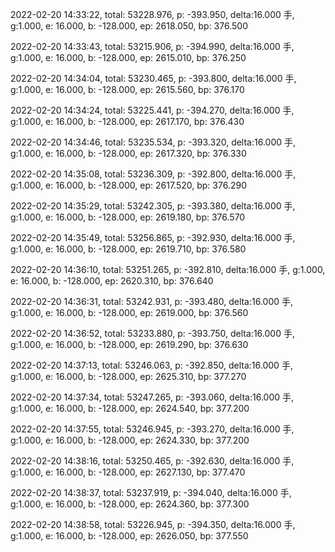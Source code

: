 2022-02-20 14:33:22, total: 53228.976, p: -393.950, delta:16.000 手, g:1.000, e: 16.000, b: -128.000, ep: 2618.050, bp: 376.500

2022-02-20 14:33:43, total: 53215.906, p: -394.990, delta:16.000 手, g:1.000, e: 16.000, b: -128.000, ep: 2615.010, bp: 376.250

2022-02-20 14:34:04, total: 53230.465, p: -393.800, delta:16.000 手, g:1.000, e: 16.000, b: -128.000, ep: 2615.560, bp: 376.170

2022-02-20 14:34:24, total: 53225.441, p: -394.270, delta:16.000 手, g:1.000, e: 16.000, b: -128.000, ep: 2617.170, bp: 376.430

2022-02-20 14:34:46, total: 53235.534, p: -393.320, delta:16.000 手, g:1.000, e: 16.000, b: -128.000, ep: 2617.320, bp: 376.330

2022-02-20 14:35:08, total: 53236.309, p: -392.800, delta:16.000 手, g:1.000, e: 16.000, b: -128.000, ep: 2617.520, bp: 376.290

2022-02-20 14:35:29, total: 53242.305, p: -393.380, delta:16.000 手, g:1.000, e: 16.000, b: -128.000, ep: 2619.180, bp: 376.570

2022-02-20 14:35:49, total: 53256.865, p: -392.930, delta:16.000 手, g:1.000, e: 16.000, b: -128.000, ep: 2619.710, bp: 376.580

2022-02-20 14:36:10, total: 53251.265, p: -392.810, delta:16.000 手, g:1.000, e: 16.000, b: -128.000, ep: 2620.310, bp: 376.640

2022-02-20 14:36:31, total: 53242.931, p: -393.480, delta:16.000 手, g:1.000, e: 16.000, b: -128.000, ep: 2619.000, bp: 376.560

2022-02-20 14:36:52, total: 53233.880, p: -393.750, delta:16.000 手, g:1.000, e: 16.000, b: -128.000, ep: 2619.290, bp: 376.630

2022-02-20 14:37:13, total: 53246.063, p: -392.850, delta:16.000 手, g:1.000, e: 16.000, b: -128.000, ep: 2625.310, bp: 377.270

2022-02-20 14:37:34, total: 53247.265, p: -393.060, delta:16.000 手, g:1.000, e: 16.000, b: -128.000, ep: 2624.540, bp: 377.200

2022-02-20 14:37:55, total: 53246.945, p: -393.270, delta:16.000 手, g:1.000, e: 16.000, b: -128.000, ep: 2624.330, bp: 377.200

2022-02-20 14:38:16, total: 53250.465, p: -392.630, delta:16.000 手, g:1.000, e: 16.000, b: -128.000, ep: 2627.130, bp: 377.470

2022-02-20 14:38:37, total: 53237.919, p: -394.040, delta:16.000 手, g:1.000, e: 16.000, b: -128.000, ep: 2624.360, bp: 377.300

2022-02-20 14:38:58, total: 53226.945, p: -394.350, delta:16.000 手, g:1.000, e: 16.000, b: -128.000, ep: 2626.050, bp: 377.550